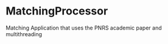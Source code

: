MatchingProcessor
=================

Matching Application that uses the PNRS academic paper and multithreading
